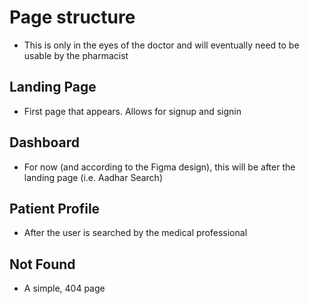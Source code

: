 # Page structure

- This is only in the eyes of the doctor and will eventually need to be usable by the pharmacist

## Landing Page

- First page that appears. Allows for signup and signin

## Dashboard

- For now (and according to the Figma design), this will be after the landing page (i.e. Aadhar Search)

## Patient Profile

- After the user is searched by the medical professional

## Not Found

- A simple, 404 page
